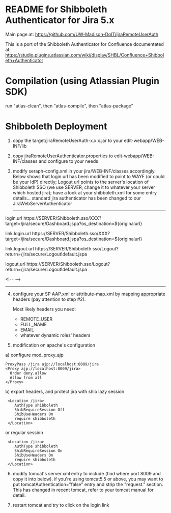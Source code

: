 README for Shibboleth Authenticator for Jira 5.x
================================================

Main page at:
https://github.com/UW-Madison-DoIT/jiraRemoteUserAuth

This is a port of the Shibboleth Authenticator for Confluence documentated at:
https://studio.plugins.atlassian.com/wiki/display/SHBL/Confluence+Shibboleth+Authenticator


Compilation (using Atlassian Plugin SDK)
========================================

run "atlas-clean", then "atlas-compile", then "atlas-package"


Shibboleth Deployment
=====================

1) copy the target/jiraRemoteUserAuth-x.x.x.jar to your
   edit-webapp/WEB-INF/lib

2) copy jiraRemoteUserAuthenticator.properties to edit-webapp/WEB-INF/classes
   and configure to your needs

3) modify seraph-config.xml in your jira/WEB-INF/classes accordingly. Below
   shows that login.url has been modified to point to WAYF (or could be your 
   IdP) directly; Logout url points to the server's location of Shibboleth SSO 
   (we use SERVER, change it to whatever your server which hosted 
   jira); have a look at your shibboleth.xml for some entry details... 
   standard jira authenticator has been changed to our 
   JiraWebServerAuthenticator

   -----------------

  <param-name>login.url</param-name>
  <param-value>https://SERVER/Shibboleth.sso/XXX?target=/jira/secure/Dashboard.jspa?os_destination=${originalurl}</param-value>

  <param-name>link.login.url</param-name>
  <param-value>https://SERVER/Shibboleth.sso/XXX?target=/jira/secure/Dashboard.jspa?os_destination=${originalurl}</param-value>

  <param-name>link.logout.url</param-name>
  <param-value>https://SERVER/Shibboleth.sso/Logout?return=/jira/secure/Logout!default.jspa</param-value>

  <param-name>logout.url</param-name>
  <param-value>https://SERVER/Shibboleth.sso/Logout?return=/jira/secure/Logout!default.jspa</param-value>

  &lt;!--  <authenticator class="com.atlassian.seraph.auth.DefaultAuthenticator"/> --&gt;
  <authenticator class="shibauth.jira.authentication.shibboleth.RemoteUserAuthenticator"/>

   -----------------

4) configure your SP AAP.xml or attribute-map.xml by mapping appropriate headers (pay attention to step #2).
   
   Most likely headers you need: 
   * REMOTE_USER
   * FULL_NAME
   * EMAIL
   * whatever dynamic roles' headers

5) modification on apache's configuration
  
  a) configure mod_proxy_ajp

    ProxyPass /jira ajp://localhost:8009/jira
    <Proxy ajp://localhost:8009/jira>
      Order deny,allow
      Allow from all
    </Proxy>
  
  b) export headers, and protect jira with shib lazy session
  
     <Location /jira>
        AuthType shibboleth
        ShibRequireSession Off
        ShibUseHeaders On
        require shibboleth
     </Location>

   or regular session

     <Location /jira>
        AuthType shibboleth
        ShibRequireSession On
        ShibUseHeaders On
        require shibboleth
     </Location>

6) modify tomcat's server.xml entry to include (find where port 8009 and copy
   it into below). if you're using tomcat5.5 or above, you may want to put
   tomcatAuthentication="false" entry and strip the "request." section. This has
   changed in recent tomcat, refer to your tomcat manual for detail.

<Connector port="8009"
           tomcatAuthentication="false"
           address="127.0.0.1" 
           enableLookups="false"
           redirectPort="8443"
           protocol="AJP/1.3" />


7) restart tomcat and try to click on the login link

